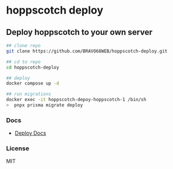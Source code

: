 # hoppscotch deploy

## Deploy hoppscotch to your own server

```bash
## clone repo
git clone https://github.com/BRAVO68WEB/hoppscotch-deploy.git

## cd to repo
cd hoppscotch-deploy

## deploy
docker compose up -d

## run migrations
docker exec -it hoppscotch-depoy-hoppscotch-1 /bin/sh
>  pnpx prisma migrate deploy
```

### Docs

- [Deploy Docs](https://docs.hoppscotch.io/documentation/self-host/community-edition/getting-started)

### License

MIT
